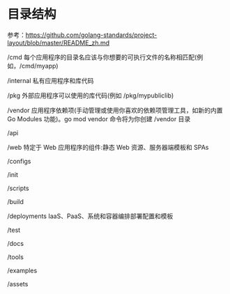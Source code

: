 # 目录结构
参考：https://github.com/golang-standards/project-layout/blob/master/README_zh.md

/cmd 每个应用程序的目录名应该与你想要的可执行文件的名称相匹配(例如，/cmd/myapp)

/internal 私有应用程序和库代码

/pkg 外部应用程序可以使用的库代码(例如 /pkg/mypubliclib)

/vendor 应用程序依赖项(手动管理或使用你喜欢的依赖项管理工具，如新的内置 Go Modules 功能)。go mod vendor 命令将为你创建 /vendor 目录

/api 

/web 特定于 Web 应用程序的组件:静态 Web 资源、服务器端模板和 SPAs

/configs 

/init

/scripts

/build

/deployments IaaS、PaaS、系统和容器编排部署配置和模板

/test 

/docs

/tools

/examples

/assets
